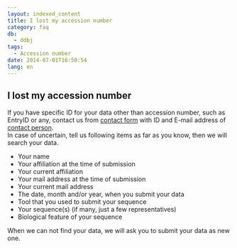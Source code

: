 ```yaml
---
layout: indexed_content
title: I lost my accession number
category: faq
db:
  - ddbj
tags: 
  - Accession number
date: 2014-07-01T16:50:54
lang: en
---
```


## I lost my accession number

<p>If you have specific ID for your data other than accession number, such as EntryID or any, contact us from <a href="/contact-ddbj-e.html#to-ddbj">contact form</a> with ID and E-mail address of <a href="/ddbj/submission.html#contact">contact person</a>. <br>In case of uncertain, tell us following items as far as you know, then we will search your data. </p>
<ul>
  <li>Your name</li>
  <li>Your affiliation at the time of submission</li>
  <li>Your current affiliation</li>
  <li>Your mail address at the time of submission</li>
  <li>Your current mail address</li>
  <li>The date, month and/or year, when you submit your data</li>
  <li>Tool that you used to submit your sequence</li>
  <li>Your sequence(s) (if many, just a few representatives)</li>
  <li>Biological feature of your sequence</li>
</ul>
<p>When we can not find your data, we will ask you to submit your data as new one. </p>
